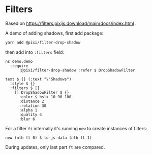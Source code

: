 # Filters

Based on <https://filters.pixijs.download/main/docs/index.html> .

A demo of adding shadows, first add package:

```bash
yarn add @pixi/filter-drop-shadow
```

then add into `:filters` field:

```
ns demo.demo
  :require
      |@pixi/filter-drop-shadow :refer $ DropShadowFilter

text $ {} (:text "\"Shadows")
  :style $ {}
  :filters $ []
    [] DropShadowFilter $ {}
      :color $ hslx 10 90 100
      :distance 2
      :rotation 30
      :alpha 1
      :quality 4
      :blur 6
```

For a filter `ft` internally it's running `new` to create instances of filters:

```
new (nth ft 0) $ to-js-data (nth ft 1)
```

During updates, only last part `ft` are compared.
